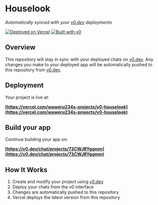 # Houselook

*Automatically synced with your [v0.dev](https://v0.dev) deployments*

[![Deployed on Vercel](https://img.shields.io/badge/Deployed%20on-Vercel-black?style=for-the-badge&logo=vercel)](https://vercel.com/waweru234s-projects/v0-houselook)
[![Built with v0](https://img.shields.io/badge/Built%20with-v0.dev-black?style=for-the-badge)](https://v0.dev/chat/projects/73CWJRYggmm)

## Overview

This repository will stay in sync with your deployed chats on [v0.dev](https://v0.dev).
Any changes you make to your deployed app will be automatically pushed to this repository from [v0.dev](https://v0.dev).

## Deployment

Your project is live at:

**[https://vercel.com/waweru234s-projects/v0-houselook](https://vercel.com/waweru234s-projects/v0-houselook)**

## Build your app

Continue building your app on:

**[https://v0.dev/chat/projects/73CWJRYggmm](https://v0.dev/chat/projects/73CWJRYggmm)**

## How It Works

1. Create and modify your project using [v0.dev](https://v0.dev)
2. Deploy your chats from the v0 interface
3. Changes are automatically pushed to this repository
4. Vercel deploys the latest version from this repository
